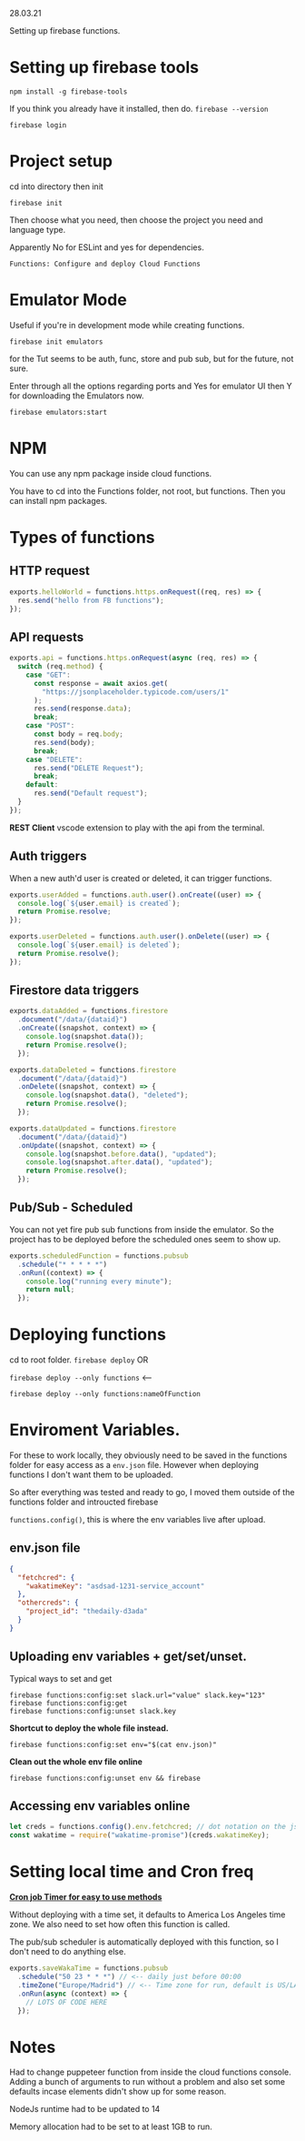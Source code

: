 28.03.21

Setting up firebase functions.

# Setting up firebase tools

`npm install -g firebase-tools`

If you think you already have it installed, then do.
`firebase --version`

`firebase login`

# Project setup

cd into directory then init

`firebase init`

Then choose what you need, then choose the project you need and language type.

Apparently No for ESLint and yes for dependencies.

`Functions: Configure and deploy Cloud Functions`

# Emulator Mode

Useful if you're in development mode while creating functions.

`firebase init emulators`

for the Tut seems to be auth, func, store and pub sub, but for the future, not sure.

Enter through all the options regarding ports and Yes for emulator UI then Y for downloading the Emulators now.

`firebase emulators:start`

# NPM

You can use any npm package inside cloud functions.

You have to cd into the Functions folder, not root, but functions. Then you can install npm packages.

# Types of functions

## HTTP request

```js
exports.helloWorld = functions.https.onRequest((req, res) => {
  res.send("hello from FB functions");
});
```

## API requests

```js
exports.api = functions.https.onRequest(async (req, res) => {
  switch (req.method) {
    case "GET":
      const response = await axios.get(
        "https://jsonplaceholder.typicode.com/users/1"
      );
      res.send(response.data);
      break;
    case "POST":
      const body = req.body;
      res.send(body);
      break;
    case "DELETE":
      res.send("DELETE Request");
      break;
    default:
      res.send("Default request");
  }
});
```

**REST Client** vscode extension to play with the api from the terminal.

## Auth triggers

When a new auth'd user is created or deleted, it can trigger functions.

```js
exports.userAdded = functions.auth.user().onCreate((user) => {
  console.log(`${user.email} is created`);
  return Promise.resolve;
});

exports.userDeleted = functions.auth.user().onDelete((user) => {
  console.log(`${user.email} is deleted`);
  return Promise.resolve();
});
```

## Firestore data triggers

```js
exports.dataAdded = functions.firestore
  .document("/data/{dataid}")
  .onCreate((snapshot, context) => {
    console.log(snapshot.data());
    return Promise.resolve();
  });

exports.dataDeleted = functions.firestore
  .document("/data/{dataid}")
  .onDelete((snapshot, context) => {
    console.log(snapshot.data(), "deleted");
    return Promise.resolve();
  });

exports.dataUpdated = functions.firestore
  .document("/data/{dataid}")
  .onUpdate((snapshot, context) => {
    console.log(snapshot.before.data(), "updated");
    console.log(snapshot.after.data(), "updated");
    return Promise.resolve();
  });
```

## Pub/Sub - Scheduled

You can not yet fire pub sub functions from inside the emulator. So the project has to be deployed before the scheduled ones seem to show up.

```js
exports.scheduledFunction = functions.pubsub
  .schedule("* * * * *")
  .onRun((context) => {
    console.log("running every minute");
    return null;
  });
```

# Deploying functions

cd to root folder.
`firebase deploy` OR

`firebase deploy --only functions` <--

`firebase deploy --only functions:nameOfFunction`

# Enviroment Variables.

For these to work locally, they obviously need to be saved in the functions folder for easy access as a `env.json` file. However when deploying functions I don't want them to be uploaded.

So after everything was tested and ready to go, I moved them outside of the functions folder and introucted firebase

`functions.config()`, this is where the env variables live after upload.

## env.json file

```json
{
  "fetchcred": {
    "wakatimeKey": "asdsad-1231-service_account"
  },
  "othercreds": {
    "project_id": "thedaily-d3ada"
  }
}
```

## Uploading env variables + get/set/unset.

Typical ways to set and get

```
firebase functions:config:set slack.url="value" slack.key="123"
firebase functions:config:get
firebase functions:config:unset slack.key
```

**Shortcut to deploy the whole file instead.**

```
firebase functions:config:set env="$(cat env.json)"
```

**Clean out the whole env file online**

```
firebase functions:config:unset env && firebase
```

## Accessing env variables online

```js
let creds = functions.config().env.fetchcred; // dot notation on the json object above
const wakatime = require("wakatime-promise")(creds.wakatimeKey);
```

# Setting local time and Cron freq

**[Cron job Timer for easy to use methods](https://crontab.guru/#*_*_*_*)**

Without deploying with a time set, it defaults to America Los Angeles time zone. We also need to set how often this function is called.

The pub/sub scheduler is automatically deployed with this function, so I don't need to do anything else.

```js
exports.saveWakaTime = functions.pubsub
  .schedule("50 23 * * *") // <-- daily just before 00:00
  .timeZone("Europe/Madrid") // <-- Time zone for run, default is US/LA
  .onRun(async (context) => {
    // LOTS OF CODE HERE
  });
```

# Notes

Had to change puppeteer function from inside the cloud functions console. Adding a bunch of arguments to run without a problem and also set some defaults incase elements didn't show up for some reason.

NodeJs runtime had to be updated to 14

Memory allocation had to be set to at least 1GB to run.
